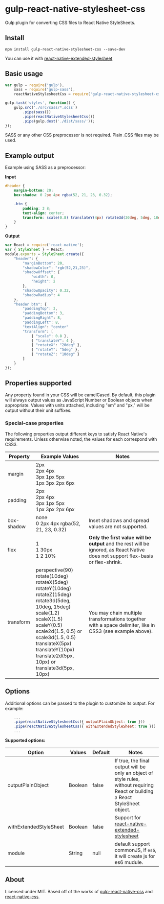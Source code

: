 # gulp-react-native-stylesheet-css

Gulp plugin for converting CSS files to React Native StyleSheets.


## Install

```
npm install gulp-react-native-stylesheet-css --save-dev
```

You can use it with [react-native-extended-stylesheet](https://github.com/vitalets/react-native-extended-stylesheet)

## Basic usage

```javascript
var gulp = require('gulp'),
    sass = require('gulp-sass'),
    reactNativeStylesheetCss = require('gulp-react-native-stylesheet-css');

gulp.task('styles', function() {
    gulp.src('./src/sass/*.scss')
        .pipe(sass())
        .pipe(reactNativeStylesheetCss())
        .pipe(gulp.dest('./dist/sass/'));
});
```

SASS or any other CSS preprocessor is not required. Plain .CSS files may be used.

## Example output

Example using SASS as a preprocessor:

__Input__

```scss
#header {
    margin-bottom: 20;
    box-shadow: 0 2px 4px rgba(52, 21, 23, 0.32);

    .btn {
        padding: 3 8;
        text-align: center;
        transform: scale(0.8) translateY(4px) rotate3d(20deg, 5deg, 10deg);
    }
}
```

__Output__

```javascript
var React = require('react-native');
var { StyleSheet } = React;
module.exports = StyleSheet.create({
    "header": {
        "marginBottom": 20,
        "shadowColor": "rgb(52,21,23)",
        "shadowOffset": {
            "width": 0,
            "height": 2
        },
        "shadowOpacity": 0.32,
        "shadowRadius": 4
    },
    "header btn": {
        "paddingTop": 3,
        "paddingBottom": 3,
        "paddingRight": 8,
        "paddingLeft": 8,
        "textAlign": "center"
        "transform": [
            { "scale": 0.8 },
            { "translateY": 4 },
            { "rotateX": "20deg" },
            { "rotateY": "5deg" },
            { "rotateZ": "10deg" }
        ]
    }
});
```

## Properties supported

Any property found in your CSS will be camelCased. By default, this plugin will always output values as JavaScript Number or Boolean objects when appropriate. Values with units attached, including "em" and "px," will be output without their unit suffixes.

### Special-case properties

The following properties output different keys to satisfy React Native's requirements. Unless otherwise noted, the values for each correspond with CSS3.

Property | Example Values | Notes
---------|----------------|------
margin | 2px<br />2px 4px<br />3px 1px 5px<br />1px 3px 2px 6px |
padding | 2px<br />2px 4px<br />3px 1px 5px<br />1px 3px 2px 6px |
box-shadow | none<br />0 2px 4px rgba(52, 21, 23, 0.32) | Inset shadows and spread values are not supported.
flex | 1<br />1 30px<br />1 2 10% | __Only the first value will be output__ and the rest will be ignored, as React Native does not support flex-basis or flex-shrink.
transform | perspective(90)<br />rotate(10deg)<br />rotateX(5deg)<br />rotateY(10deg)<br />rotateZ(15deg)<br />rotate3d(5deg, 10deg, 15deg)<br />scale(1.2)<br />scaleX(1.5)<br />scaleY(0.5)<br />scale2d(1.5, 0.5) or scale3d(1.5, 0.5)<br />translateX(5px)<br />translateY(10px)<br />translate2d(5px, 10px) or translate3d(5px, 10px) | You may chain multiple transformations together with a space delimiter, like in CSS3 (see example above).

## Options

Additional options can be passed to the plugin to customize its output. For example:

```javascript
    ...
    .pipe(reactNativeStylesheetCss({ outputPlainObject: true }))
    .pipe(reactNativeStylesheetCss({ withExtendedStyleSheet: true }))
    ...
```

__Supported options:__

Option | Values | Default | Notes
-------|--------|---------|------
outputPlainObject | Boolean | false | If true, the final output will be only an object of style rules, without requiring React or building a React StyleSheet object.
withExtendedStyleSheet | Boolean | false | Support for [react-native-extended-stylesheet](https://github.com/vitalets/react-native-extended-stylesheet)
module | String | null | default support commonJS, if `es6`, it will create js for es6 mudule.

## About

Licensed under MIT. Based off of the works of [gulp-react-native-css](https://github.com/soliury/gulp-react-native-css) and [react-native-css](https://github.com/sabeurthabti/react-native-css).
